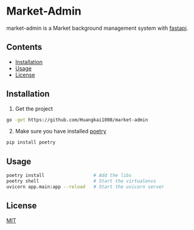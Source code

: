 # Market-Admin

market-admin is a Market background management system with [fastapi](https://fastapi.tiangolo.com/).

## Contents

- [Installation](#installation)
- [Usage](#Usage)
- [License](#License)

## Installation
1. Get the project
```bash
go -get https://github.com/Huangkai1008/market-admin
```

2. Make sure you have installed [poetry](https://github.com/sdispater/poetry)
```bash
pip install poetry
```

## Usage

```bash
poetry install                  # Add the libs
poetry shell                    # Start the virtualenvs
uvicorn app.main:app --reload   # Start the uvicorn server
```

## License
[MIT](https://www.mit-license.org/)
